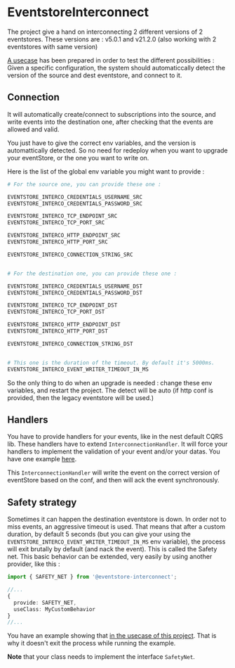 # EventstoreInterconnect

The project give a hand on interconnecting 2 different versions of 2 eventstores. These versions are : v5.0.1 and
v21.2.0 (also working with 2 eventstores with same version)

[A usecase](apps/example/README.md) has been prepared in order to test the different possibilities : Given a specific configuration, the system should automaticcally detect the version of the
  source and dest eventstore, and connect to it.

## Connection
It will automatically create/connect to subscriptions into the source, and write events into the
destination one, after checking that the events are allowed and valid.

You just have to give the correct env variables, and the version is automattically detected. So no need for redeploy
when you want to upgrade your eventStore, or the one you want to write on.

Here is the list of the global env variable you might want to provide :

```bash
# For the source one, you can provide these one : 

EVENTSTORE_INTERCO_CREDENTIALS_USERNAME_SRC
EVENTSTORE_INTERCO_CREDENTIALS_PASSWORD_SRC

EVENTSTORE_INTERCO_TCP_ENDPOINT_SRC
EVENTSTORE_INTERCO_TCP_PORT_SRC

EVENTSTORE_INTERCO_HTTP_ENDPOINT_SRC
EVENTSTORE_INTERCO_HTTP_PORT_SRC

EVENTSTORE_INTERCO_CONNECTION_STRING_SRC


# For the destination one, you can provide these one : 

EVENTSTORE_INTERCO_CREDENTIALS_USERNAME_DST
EVENTSTORE_INTERCO_CREDENTIALS_PASSWORD_DST

EVENTSTORE_INTERCO_TCP_ENDPOINT_DST
EVENTSTORE_INTERCO_TCP_PORT_DST

EVENTSTORE_INTERCO_HTTP_ENDPOINT_DST
EVENTSTORE_INTERCO_HTTP_PORT_DST

EVENTSTORE_INTERCO_CONNECTION_STRING_DST


# This one is the duration of the timeout. By default it's 5000ms.
EVENTSTORE_INTERCO_EVENT_WRITER_TIMEOUT_IN_MS
```

So the only thing to do when an upgrade is needed : change these env variables, and restart the project. The detect will be auto (if http conf is provided, then the legacy eventstore will be used.)

## Handlers
You have to provide handlers for your events, like in the nest default CQRS lib. These handlers have to extend `InterconnectionHandler`. It will force your handlers to implement the validation of your event and/or your datas. You have one example [here](./apps/example/src/events/example1.handler.ts).

This `InterconnectionHandler` will write the event on the correct version of eventStore based on the conf, and then will ack the event synchronously. 


## Safety strategy
Sometimes it can happen the destination eventstore is down. In order not to miss events, an aggressive timeout is used. That means that after a custom duration, by default 5 seconds (but you can give your using the `EVENTSTORE_INTERCO_EVENT_WRITER_TIMEOUT_IN_MS` env variable), the process will exit brutally by default (and nack the event). This is called the Safety net. This basic behavior can be extended, very easily by using another provider, like this :

```typescript
import { SAFETY_NET } from '@eventstore-interconnect';

//...
{
  provide: SAFETY_NET, 
  useClass: MyCustomBehavior
}
//...
```
You have an example showing that [in the usecase of this project](apps/example/README.md). That is why it doesn't exit the process while running the example. 

**Note** that your class needs to implement the interface `SafetyNet`.
